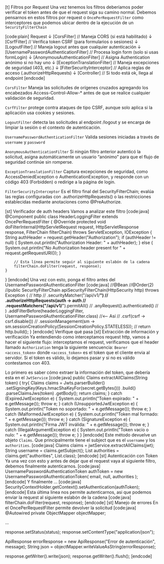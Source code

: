 [t] Filtros por Request
Una vez tenemos los filtros deberíamos poder verificar el token antes de que el request siga su camino normal. Debemos pensarnos en estos filtros por request o `OncePerRequestFilter` como interceptores que podemos ubicar dentro de la ejecución de un `SecurityFilterChain`

[code:plain]
Request
  ↓
[CorsFilter]                            // Maneja CORS (si está habilitado)
  ↓
[CsrfFilter]                            // Verifica token CSRF (para formularios o sesiones)
  ↓
[LogoutFilter]                          // Maneja logout antes que cualquier autenticación
  ↓
[UsernamePasswordAuthenticationFilter]  // Procesa login form (solo si usas formLogin)
  ↓
[AnonymousAuthenticationFilter]         // Asigna Authentication anónimo si no hay uno
  ↓
[ExceptionTranslationFilter]            // Maneja excepciones de seguridad (403, etc.)
  ↓
[FilterSecurityInterceptor]             // Aplica reglas de acceso (.authorizeHttpRequests)
  ↓
[Controller]                            // Si todo está ok, llega al endpoint
[endcode]

`CorsFilter`
Maneja las solicitudes de orígenes cruzados agregando los encabezados Access-Control-Allow-* antes de que se realice cualquier validación de seguridad.

`CsrfFilter` protege contra ataques de tipo CSRF, aunque solo aplica si la aplicación usa cookies y sesiones.

`LogoutFilter` detecta las solicitudes al endpoint /logout y se encarga de limpiar la sesión o el contexto de autenticación.

`UsernamePasswordAuthenticationFilter` 
Valida sesiones iniciadas a través de `username` y `password`

`AnonymousAuthenticationFilter`
Si ningún filtro anterior autenticó la solicitud, asigna automáticamente un usuario “anónimo” para que el flujo de seguridad continúe sin romperse.

`ExceptionTranslationFilter` 
Captura excepciones de seguridad, como AccessDeniedException o AuthenticationException, y responde con un código 403 (Forbidden) o redirige a la página de login.

`FilterSecurityInterceptor`
Es el filtro final del SecurityFilterChain; evalúa las reglas configuradas con .authorizeHttpRequests() o las restricciones establecidas mediante anotaciones como @PreAuthorize.

[st] Verificador de auth headers
Vamos a analizar este filtro
[code:java]
@Component
public class HeaderLoggingFilter extends OncePerRequestFilter {
    @Override
    protected void doFilterInternal(HttpServletRequest request, HttpServletResponse response, FilterChain filterChain) throws ServletException, IOException {
        String authHeader = request.getHeader("Authorization");
        if (authHeader != null) {
            System.out.println("Authorization Header: " + authHeader);
        } else {
            System.out.println("No Authorization header present for " + request.getRequestURI());
        }

        // Esta línea permite seguir al siguiente eslabón de la cadena
        filterChain.doFilter(request, response);
    }
}
[endcode]
Una vez con esto, ponga el filtro antes del UsernamePasswordAuthenticationFilter
[code:java]
//@Bean
//@Order(2)
//public SecurityFilterChain apiSecurityFilterChain(HttpSecurity http) throws Exception {
//    http
//        .securityMatcher("/api/v1/**")
//        .authorizeHttpRequests(auth -> auth
//            .requestMatchers("/api/v1/**").permitAll()
//            .anyRequest().authenticated()
//        )
        .addFilterBefore(headerLoggingFilter, UsernamePasswordAuthenticationFilter.class) //<-- Así
//      .csrf(csrf -> csrf.disable())
//        .sessionManagement(sm -> sm.sessionCreationPolicy(SessionCreationPolicy.STATELESS));
//    return http.build();
}
[endcode]
Verifique qué pasa 
[st] Extracción de información y verificación
Ya entendiendo como interceptamos request http, vamos a hacer el siguiente flujo: interceptamos el request, verificamos que el header llamado `Authorization` tenga la siguiente sencuencia: `Bearer <access_token>` donde `<access_token>` es el token que el cliente envia al servidor. Si el token es válido, lo dejamos pasar y si no es válido contestamos con 403.

Lo primero es saber cómo extraer la información del token, que debería esta en el `JwtService`
[code:java]
public Claims extractAllClaims(String token) {
  try{
    Claims claims = Jwts.parserBuilder()
            .setSigningKey(Keys.hmacShaKeyFor(secret.getBytes()))
            .build()
            .parseClaimsJws(token)
            .getBody();
    return claims;
  } catch (ExpiredJwtException e) {
    System.out.println("Token expirado: " + e.getMessage());
    throw e;
  } catch (UnsupportedJwtException e) {
    System.out.println("Token no soportado: " + e.getMessage());
    throw e;
  } catch (MalformedJwtException e) {
    System.out.println("Token mal formado: " + e.getMessage());
    throw e;
  } catch (SignatureException e) {
    System.out.println("Firma JWT inválida: " + e.getMessage());
    throw e;
  } catch (IllegalArgumentException e) {
    System.out.println("Token vacío o nulo: " + e.getMessage());
    throw e;
  }
}
[endcode]
Este método devuelve un objeto `Claims`. Que principalmente tiene el subject que es el `username` y los `authorities`.
[code:java]
Claims claims = jwtService.extractAllClaims(jwt);
String username = claims.getSubject();
List<String> authorities = claims.get("authorities", List.class);
[endcode]
[st] Autenticación con Token
Ya una vez con esto y antes de dejar que el request vaya al siguiente filtro, debemos finalmente autenticarnos.
[code:java]
UsernamePasswordAuthenticationToken authToken = new UsernamePasswordAuthenticationToken(
  email, null, authorities
);
[endcode]
Y finalmente ...
[code:java]
SecurityContextHolder.getContext().setAuthentication(authToken);
[endcode]
Esta última linea nos permite autenticarnos, asi que podemos enviar la request al siguiente eslabón de la cadena
[code:java]
filterChain.doFilter(request, response);
[endcode]
[st] Manejo de errores
En el OncePerRequestFilter permite devolver la solicitud
[code:java]
@Autowired
private ObjectMapper objectMapper;

...

response.setStatus(status);
response.setContentType("application/json");

ApiResponse errorResponse = new ApiResponse("Error de autenticación", message);
String json = objectMapper.writeValueAsString(errorResponse);

response.getWriter().write(json);
response.getWriter().flush();
[endcode]